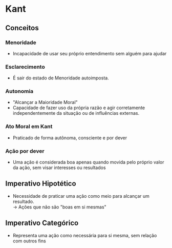 # Kant

## Conceitos

### Menoridade

* Incapacidade de usar seu próprio entendimento sem alguém para ajudar

### Esclarecimento

* É sair do estado de Menoridade autoimposta.

### Autonomia

* "Alcançar a Maioridade Moral"
* Capacidade de fazer uso da própria razão e agir corretamente independentemente da situação ou de influências externas.

### Ato Moral em Kant

* Praticado de forma autônoma, consciente e por dever

### Ação por dever

* Uma ação é considerada boa apenas quando movida pelo próprio valor da ação, sem visar interesses ou resultados

## Imperativo Hipotético

* Necessidade de praticar uma ação como meio para alcançar um resultado. \
  \-> Ações que não são "boas em si mesmas"

## Imperativo Categórico

* Representa uma ação como necessária para si mesma, sem relação com outros fins
